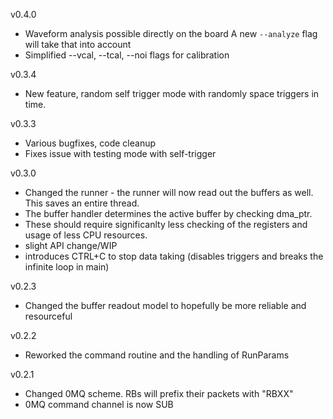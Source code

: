v0.4.0
* Waveform analysis possible directly on the board
  A new `--analyze` flag will take that into account
* Simplified --vcal, --tcal, --noi flags for calibration

v0.3.4
* New feature, random self trigger mode with 
  randomly space triggers in time.

v0.3.3
* Various bugfixes, code cleanup
* Fixes issue with testing mode with self-trigger

v0.3.0
* Changed the runner - the runner will now read out 
  the buffers as well. This saves an entire thread.
* The buffer handler determines the active buffer by 
  checking dma_ptr. 
* These should require significanlty less checking of
  the registers and usage of less CPU resources.
* slight API change/WIP
* introduces CTRL+C to stop data taking (disables triggers
  and breaks the infinite loop in main)

v0.2.3
* Changed the buffer readout model to hopefully be more 
  reliable and resourceful

v0.2.2
* Reworked the command routine and the handling of RunParams

v0.2.1

* Changed 0MQ scheme. RBs will prefix their packets with "RBXX"
* 0MQ command channel is now SUB


